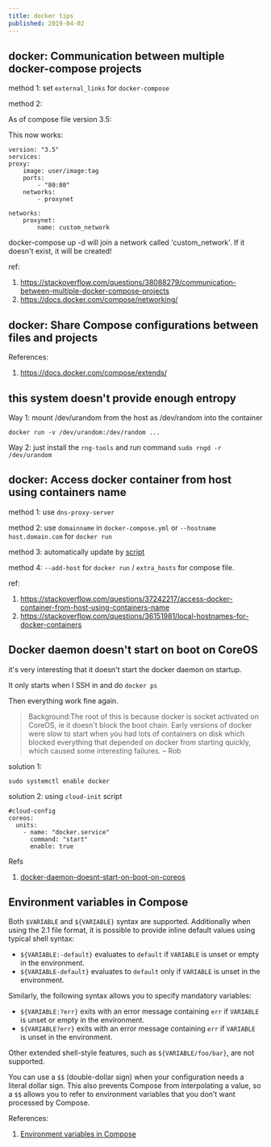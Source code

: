 ```yaml
---
title: docker tips
published: 2019-04-02
---
```


## docker: Communication between multiple docker-compose projects

method 1: set `external_links` for `docker-compose`

method 2:

As of compose file version 3.5:

This now works:

    version: "3.5"
    services:
    proxy:
        image: user/image:tag
        ports:
            - "80:80"
        networks:
            - proxynet

    networks:
        proxynet:
            name: custom_network

docker-compose up -d will join a network called 'custom\_network'. If it doesn't exist, it will be created!

ref:

1. https://stackoverflow.com/questions/38088279/communication-between-multiple-docker-compose-projects
2. https://docs.docker.com/compose/networking/

## docker: Share Compose configurations between files and projects

References:

1. https://docs.docker.com/compose/extends/

## this system doesn't provide enough entropy

Way 1: mount /dev/urandom from the host as /dev/random into the container

    docker run -v /dev/urandom:/dev/random ...

Way 2: just install the `rng-tools` and run command `sudo rngd -r /dev/urandom`

## docker: Access docker container from host using containers name

method 1: use `dns-proxy-server`

method 2: use `domainname` in `docker-compose.yml` or `--hostname host.domain.com` for `docker run`

method 3: automatically update by [script](https://stackoverflow.com/questions/36151981/local-hostnames-for-docker-containers)

method 4: `--add-host` for `docker run` / `extra_hosts` for compose file.

ref:

1. https://stackoverflow.com/questions/37242217/access-docker-container-from-host-using-containers-name
2. https://stackoverflow.com/questions/36151981/local-hostnames-for-docker-containers

## Docker daemon doesn't start on boot on CoreOS

it's very interesting that it doesn't start the docker daemon on startup. 

It only starts when I SSH in and do `docker ps`

Then everything work fine again.

> Background:The root of this is because docker is socket activated on CoreOS, ie it doesn't block the boot chain. Early versions of docker were slow to start when you had lots of containers on disk which blocked everything that depended on docker from starting quickly, which caused some interesting failures. – Rob

solution 1:

    sudo systemctl enable docker

solution 2: using `cloud-init` script

```ymal
#cloud-config
coreos:
  units:
    - name: "docker.service"
      command: "start"
      enable: true
```

Refs

1. [docker-daemon-doesnt-start-on-boot-on-coreos](https://serverfault.com/questions/743087/docker-daemon-doesnt-start-on-boot-on-coreos)

## Environment variables in Compose

Both `$VARIABLE` and `${VARIABLE}` syntax are supported. Additionally when using the 2.1 file format, it is possible to provide inline default values using typical shell syntax:

* `${VARIABLE:-default}` evaluates to `default` if `VARIABLE` is unset or empty in the environment.
* `${VARIABLE-default}` evaluates to `default` only if `VARIABLE` is unset in the environment.

Similarly, the following syntax allows you to specify mandatory variables:

* `${VARIABLE:?err}` exits with an error message containing `err` if `VARIABLE` is unset or empty in the environment.
* `${VARIABLE?err}` exits with an error message containing `err` if `VARIABLE` is unset in the environment.

Other extended shell-style features, such as `${VARIABLE/foo/bar}`, are not supported.

You can use a `$$` (double-dollar sign) when your configuration needs a literal dollar sign. This also prevents Compose from interpolating a value, so a `$$` allows you to refer to environment variables that you don’t want processed by Compose.

References:

1. [Environment variables in Compose
](https://docs.docker.com/compose/environment-variables)
